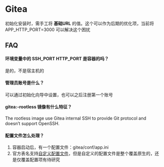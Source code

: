 # Gitea

初始化安装时，需手工将 **基础URL** 的值。这个可以作为后期的优化项，当前将 APP_HTTP_PORT=3000 可以解决这个困扰

## FAQ

#### 环境变量中的 SSH_PORT HTTP_PORT 是容器的吗？

是的，不是宿主机的

#### 管理员账号是什么？

可以通过初始化向导中设置，也可以之后注册第一个账号

#### gitea:-rootless 镜像有什么特征？

The rootless image use Gitea internal SSH to provide Git protocol and doesn’t support OpenSSH.

#### 配置文件怎么处理？

1. 容器启动后，有一个配置文件：gitea/conf/app.ini
2. 官方表名支持[自定义配置文件](https://docs.gitea.io/zh-cn/install-with-docker/#%E8%87%AA%E5%AE%9A%E4%B9%89)，但是自定义的配置文件是整个覆盖原生的，还是仅覆盖配置项有待研究
